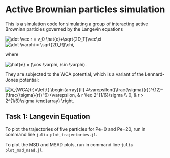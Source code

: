 # Active Brownian particles simulation

This is a simulation code for simulating a group of interacting active Brownian particles governed by the Langevin equations

<img src="https://latex.codecogs.com/svg.image?\dot&space;\vec&space;r&space;=&space;v_0&space;\hat{e}&plus;\sqrt{2D_T}\vec\xi&space;" title="\dot \vec r = v_0 \hat{e}+\sqrt{2D_T}\vec\xi " />
<img src="https://latex.codecogs.com/svg.image?\dot&space;\varphi&space;=&space;\sqrt{2D_R}\chi," title="\dot \varphi = \sqrt{2D_R}\chi," />

where

<img src="https://latex.codecogs.com/svg.image?\hat{e}&space;=&space;(\cos&space;\varphi,&space;\sin&space;\varphi)" title="\hat{e} = (\cos \varphi, \sin \varphi)" />. 

They are subjected to the WCA potential, which is a variant of the Lennard-Jones potential:

<img src="https://latex.codecogs.com/svg.image?&space;&space;&space;&space;V_{WCA}(r)=\left\{&space;&space;&space;&space;&space;&space;&space;&space;&space;&space;&space;&space;&space;&space;&space;&space;\begin{array}{ll}&space;&space;&space;&space;&space;&space;&space;&space;&space;&space;&space;&space;&space;&space;&space;&space;&space;&space;4\varepsilon((\frac{\sigma}{r})^{12}-(\frac{\sigma}{r})^6)&plus;\varepsilon,&space;&&space;r&space;\leq&space;2^{1/6}\sigma&space;\\&space;&space;&space;&space;&space;&space;&space;&space;&space;&space;&space;&space;&space;&space;&space;&space;&space;0,&space;&&space;r&space;>&space;2^{1/6}\sigma&space;&space;&space;&space;&space;&space;&space;&space;&space;&space;&space;&space;&space;&space;&space;&space;\end{array}&space;&space;&space;&space;&space;&space;&space;&space;&space;&space;&space;&space;&space;&space;\right." title=" V_{WCA}(r)=\left\{ \begin{array}{ll} 4\varepsilon((\frac{\sigma}{r})^{12}-(\frac{\sigma}{r})^6)+\varepsilon, & r \leq 2^{1/6}\sigma \\ 0, & r > 2^{1/6}\sigma \end{array} \right." />


## Task 1: Langevin Equation
To plot the trajectories of five particles for Pe=0 and Pe=20, run in command line `julia plot_trajectories.jl`.

To plot the MSD and MSAD plots, run in command line `julia plot_msd_msad.jl`.
